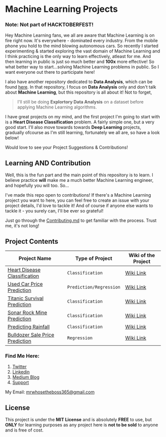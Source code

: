 # Machine Learning Projects

### **Note**: Not part of **HACKTOBERFEST**!

Hey Machine Learning fans, we all are aware that Machine Learning is on fire right now. It's everywhere - dominated every industry. From the mobile phone you hold to the mind blowing autonomous cars. So recently I started experimenting & started exploring the vast domain of Machine Learning and I think practicing is the only way to learn effectively, atleast for me. And then learning in public is just so much better and **100x** more effective! So what better way to start...solving Machine Learning problems in public. So I want everyone out there to participate here!

I also have another repository dedicated to **Data Analysis**, which can be found [here](https://github.com/muhammadanas0716/Data-Science-Projects---EDA). In that repository, I focus on **Data Analysis** only and don't talk about **Machine Learning**, but this repository is all about it! Not to forget, 

> I'll still be doing **Explortory Data Analysis** on a dataset before applying Machine Learning algorithms. 

I have great projects on my mind, and the first project I'm going to start with is a **Heart Disease Classification** problem. A fairly simple one, but a very good start. I'll also move towards towards **Deep Learning** projects, gradually ofcourse as I'm still learning, fortunately we all are, so have a look below!

Would love to see your Project Suggestions & Contributions!

## Learning AND Contribution
Well, this is the fun part and the main point of this repository is to learn. I believe practice **will** make me a much better Machine Learning engineer, and hopefully you will too. So...

I've made this repo open to contributions! If there's a Machine Learning project you want to here, you can feel free to create an issue with your project details, I'd love to tackle it! And of course if anyone else wants to tackle it - you surely can, I'll be ever so grateful!

Just go through the [Contributing.md](https://github.com/muhammadanas0716/Machine-Learning-Projects-101/blob/main/Contributing.md) to get familiar with the process. Trust me, it's not long!

## Project Contents
| Project Name                                                                                                                                                      | Type of Project                                   |Wiki of the  Project                                                                                                                                        |
|-------------------------------------------------------------------------------------------------------------------------------------------------------------------|---------------------------------------------------|------------------------------------------------------------------------------------------------------------------------------------------------------------|
| [Heart Disease Classification](https://github.com/muhammadanas0716/Machine-Learning-Projects-101/tree/main/Heart%20Disease%20Classification)                      | `Classification`                                  | [Wiki Link](https://github.com/muhammadanas0716/Machine-Learning-Projects-101/wiki/Heart-Disease-Classification)                                           |
| [Used Car Price Prediction](https://github.com/muhammadanas0716/Machine-Learning-Projects-101/tree/main/Used%20Car%20Price%20Prediction)                          | `Prediction/Regression`                           | [Wiki Link](https://github.com/muhammadanas0716/Machine-Learning-Projects-101/wiki/Used-Car-Price-Prediction)                                              |
| [Titanic Survival Prediction](https://github.com/muhammadanas0716/Machine-Learning-Projects-101/tree/main/Titanic%20-%20Machine%20Learning%20from%20Disaster)     | `Classification`                                  | [Wiki Link](https://github.com/muhammadanas0716/Machine-Learning-Projects-101/wiki/Titanic-Machine-Learning-from-Disaster)                                 |
| [Sonar Rock Mine Prediction](https://github.com/muhammadanas0716/Machine-Learning-Projects-101/tree/main/Sonar%20Rock%20Mine%20Prediction)                        | `Classification`                                  | [Wiki Link](https://github.com/muhammadanas0716/Machine-Learning-Projects-101/wiki/Sonar-Rock-Mine-Prediction)                                             |
| [Predicting Rainfall](https://github.com/muhammadanas0716/Machine-Learning-Projects-101/tree/main/Rainfall%20Prediction)                                          | `Classification`                                  | [Wiki Link](https://github.com/muhammadanas0716/Machine-Learning-Projects-101/wiki/Predicting-Rainfall)                                                    |
| [Bulldozer Sale Price Prediction](https://github.com/muhammadanas0716/Machine-Learning-Projects-101/tree/main/Predicting%20%20Sale%20Prices%20of%20Bulldozers)    | `Regression`                                      | [Wiki Link](https://github.com/muhammadanas0716/Machine-Learning-Projects-101/wiki/Prediciting-Sales-of-Bulldozers)                                        |

### Find Me Here:
1. [Twitter](https://twitter.com/MuhammadAnas707)
2. [Linkedin](https://www.linkedin.com/in/muhammad-anas-63744b235/)
3. [Medium Blog](https://medium.com/@muhammadanas0716)
4. [Support](https://www.buymeacoffee.com/muhammadanas)

My Email: mrwhosetheboss365@gmail.com

## License  
This project is under the **MIT License** and is absolutely **FREE** to use, but **ONLY** for learning purposes as any project here is **not to be sold** to anyone and is free of cost.
